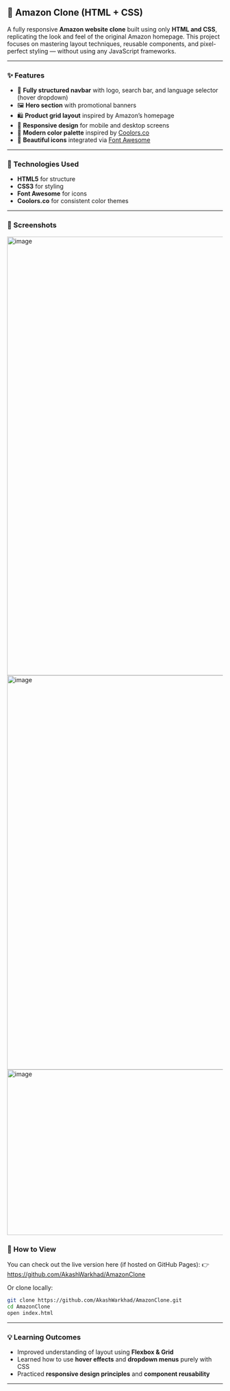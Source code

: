 
## 🛒 Amazon Clone (HTML + CSS)

A fully responsive **Amazon website clone** built using only **HTML and CSS**, replicating the look and feel of the original Amazon homepage.
This project focuses on mastering layout techniques, reusable components, and pixel-perfect styling — without using any JavaScript frameworks.

---

### ✨ Features

* 🧭 **Fully structured navbar** with logo, search bar, and language selector (hover dropdown)
* 🖼️ **Hero section** with promotional banners
* 🛍️ **Product grid layout** inspired by Amazon’s homepage
* 📱 **Responsive design** for mobile and desktop screens
* 🎨 **Modern color palette** inspired by [Coolors.co](https://coolors.co/palettes/trending)
* 🔣 **Beautiful icons** integrated via [Font Awesome](https://fontawesome.com)

---

### 🧰 Technologies Used

* **HTML5** for structure
* **CSS3** for styling
* **Font Awesome** for icons
* **Coolors.co** for consistent color themes

---

### 📸 Screenshots

<img width="1912" height="1023" alt="image" src="https://github.com/user-attachments/assets/301faf68-76ca-4e34-87c0-942d33277a0b" />
<img width="1913" height="919" alt="image" src="https://github.com/user-attachments/assets/5df47024-d9d3-43c2-96df-f2731575902b" />
<img width="1900" height="386" alt="image" src="https://github.com/user-attachments/assets/6491fe90-b6ec-4619-be35-729b3b8ebf0e" />

### 🚀 How to View

You can check out the live version here (if hosted on GitHub Pages):
👉 https://github.com/AkashWarkhad/AmazonClone

Or clone locally:

```bash
git clone https://github.com/AkashWarkhad/AmazonClone.git
cd AmazonClone
open index.html
```

---

### 💡 Learning Outcomes

* Improved understanding of layout using **Flexbox & Grid**
* Learned how to use **hover effects** and **dropdown menus** purely with CSS
* Practiced **responsive design principles** and **component reusability**

---
